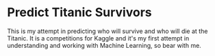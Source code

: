 # Predict Titanic Survivors

This is my attempt in predicting who will survive and who will die at the Titanic. It is a competitions for Kaggle and it's my first attempt in understanding and working with Machine Learning, so bear with me.